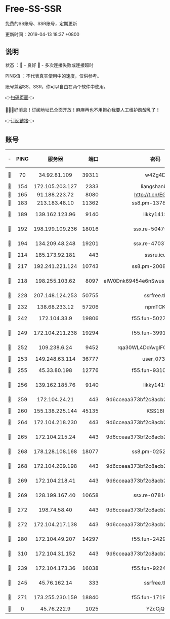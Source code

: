 # Free-SS-SSR

免费的SS账号、SSR账号，定期更新

更新时间：2019-04-13 18:37 +0800

## 说明

状态     ：🙂 - 良好 🙁 - 多次连接失败或连接超时

PING值   ：不代表真实使用中的速度，仅供参考。

账号兼容SS、SSR，你可以自由在两个软件中使用。

👉[扫码页面](https://liesauer.github.io/Free-SS-SSR/)👈

🎉🎉🎉好消息！订阅地址已全面开放！麻麻再也不用担心我要人工维护酸酸乳了！

👉[订阅链接](https://www.liesauer.net/yogurt/subscribe?ACCESS_TOKEN=DAYxR3mMaZAsaqUb)👈

## 账号

|-|PING|服务器|端口|密码|加密方式|区域|
|:----:|:----:|:-----:|-----:|:----:|:----:|:----:|
|🙂|70|34.92.81.109|39311|w4Zg4D|chacha20-ietf|US|
|🙂|154|172.105.203.127|2333|liangshanbo|chacha20|JP|
|🙂|165|91.188.223.72|8080|http://t.cn/EGJIyrl|rc4-md5|RU|
|🙂|183|213.183.48.10|11362|ss8.pm-13781696|rc4-md5|RU|
|🙂|189|139.162.123.96|9140|likky1415|aes-256-cfb|JP|
|🙂|192|198.199.109.236|18016|ssx.re-50475816|aes-256-cfb|US|
|🙂|194|134.209.48.248|19201|ssx.re-47037445|aes-256-cfb|US|
|🙂|214|185.173.92.181|443|sssru.icu|rc4-md5|RU|
|🙂|217|192.241.221.124|10743|ss8.pm-20087644|aes-256-cfb|US|
|🙂|218|198.255.103.62|8097|eIW0Dnk69454e6nSwuspv9DmS201tQ0D|aes-256-cfb|US|
|🙂|228|207.148.124.253|50755|ssrfree.tk|aes-256-cfb|SG|
|🙂|232|138.68.233.12|57206|npmTCK|rc4-md5|US|
|🙂|242|172.104.33.9|19806|f55.fun-50279923|aes-256-cfb|SG|
|🙂|249|172.104.211.238|19294|f55.fun-39915155|aes-256-cfb|US|
|🙂|252|109.238.6.24|9452|rqa30WL4DdAvgIFG6Fs3znzTa|aes-256-cfb|FR|
|🙂|253|149.248.63.114|36777|user_0731|chacha20|CA|
|🙂|255|45.33.80.198|12776|f55.fun-93107872|aes-256-cfb|US|
|🙂|256|139.162.185.76|9140|likky1415|aes-256-cfb|DE|
|🙂|259|172.104.24.21|443|9d6cceaa373bf2c8acb22e60b6a58be6|aes-256-cfb|US|
|🙂|260|155.138.225.144|45135|KSS18l|rc4-md5|US|
|🙂|264|172.104.218.230|443|9d6cceaa373bf2c8acb22e60b6a58be6|aes-256-cfb|US|
|🙂|265|172.104.215.24|443|9d6cceaa373bf2c8acb22e60b6a58be6|aes-256-cfb|US|
|🙂|268|178.128.108.168|18077|ss8.pm-02520646|aes-256-cfb|SG|
|🙂|268|172.104.209.198|443|9d6cceaa373bf2c8acb22e60b6a58be6|aes-256-cfb|US|
|🙂|269|172.104.218.41|443|9d6cceaa373bf2c8acb22e60b6a58be6|aes-256-cfb|US|
|🙂|269|128.199.167.40|10658|ssx.re-07816101|aes-256-cfb|SG|
|🙂|272|198.74.58.40|443|9d6cceaa373bf2c8acb22e60b6a58be6|aes-256-cfb|US|
|🙂|272|172.104.217.138|443|9d6cceaa373bf2c8acb22e60b6a58be6|aes-256-cfb|US|
|🙂|280|172.104.49.207|14297|f55.fun-24293624|aes-256-cfb|SG|
|🙂|310|172.104.31.152|443|9d6cceaa373bf2c8acb22e60b6a58be6|aes-256-cfb|US|
|🙂|239|172.104.173.36|16038|f55.fun-92247819|aes-256-cfb|SG|
|🙂|245|45.76.162.14|333|ssrfree.tk|aes-256-cfb|SG|
|🙂|271|173.255.230.159|18840|f55.fun-17191367|aes-256-cfb|US|
|🙁|0|45.76.222.9|1025|YZcCjQ|rc4-md5|JP|

